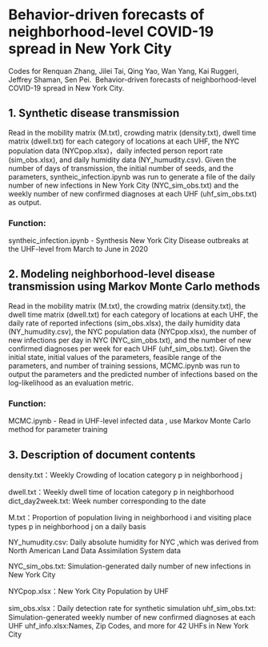 # Behavior-driven forecasts of neighborhood-level COVID-19 spread in New York City

Codes for Renquan Zhang, Jilei Tai, Qing Yao, Wan Yang, Kai Ruggeri, Jeffrey Shaman, Sen Pei.  Behavior-driven forecasts of neighborhood-level COVID-19 spread in New York City. 

## 1. Synthetic disease transmission

Read in the mobility matrix (M.txt), crowding matrix (density.txt), dwell time matrix (dwell.txt) for each category of locations at each UHF, the NYC population data (NYCpop.xlsx)，daily infected person report rate (sim_obs.xlsx), and daily humidity data (NY_humudity.csv). Given the number of days of transmission, the initial number of seeds, and the parameters, syntheic_infection.ipynb was run to generate a file of the daily number of new infections in New York City (NYC_sim_obs.txt) and the weekly number of new confirmed diagnoses at each UHF (uhf_sim_obs.txt) as output.

### Function:

syntheic_infection.ipynb - Synthesis New York City Disease outbreaks at the UHF-level from March to June in 2020

## 2. Modeling neighborhood-level disease transmission using Markov Monte Carlo methods

Read in the mobility matrix (M.txt), the crowding matrix (density.txt), the dwell time matrix (dwell.txt) for each category of locations at each UHF, the daily rate of reported infections (sim_obs.xlsx), the daily humidity data (NY_humudity.csv), the NYC population data (NYCpop.xlsx), the number of new infections per day in NYC (NYC_sim_obs.txt), and the number of new confirmed diagnoses per week for each UHF (uhf_sim_obs.txt). Given the initial state, initial values of the parameters, feasible range of the parameters, and number of training sessions, MCMC.ipynb was run to output the parameters and the predicted number of infections based on the log-likelihood as an evaluation metric.

### Function:

MCMC.ipynb - Read in UHF-level infected data , use Markov Monte Carlo method for parameter training

## 3. Description of document contents

density.txt：Weekly Crowding of location category p in neighborhood j

dwell.txt：Weekly dwell time of location category p in neighborhood dict_day2week.txt: Week number corresponding to the date

M.txt：Proportion of population living in neighborhood i and visiting place types p in neighborhood j on a daily basis

NY_humudity.csv: Daily absolute humidity for NYC ,which was derived from North American Land Data Assimilation System data

NYC_sim_obs.txt: Simulation-generated daily number of new infections in New York City

NYCpop.xlsx：New York City Population by UHF

sim_obs.xlsx：Daily detection rate for synthetic simulation
uhf_sim_obs.txt: Simulation-generated weekly number of new confirmed diagnoses at each UHF 
uhf_info.xlsx:Names, Zip Codes, and more for 42 UHFs in New York City
